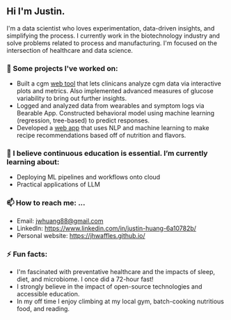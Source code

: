 ## Hi I'm Justin.

I'm a data scientist who loves experimentation, data-driven insights, and simplifying the process. I currently work in the biotechnology industry and solve problems related to process and manufacturing. I'm focused on the intersection of healthcare and data science. 

### 🔭 Some projects I've worked on:

- Built a cgm [web tool](https://0198a743-8aac-6e01-b377-b7c90b9f1907.share.connect.posit.cloud) that lets clinicans analyze cgm data via interactive plots and metrics. Also implemented advanced measures of glucose variability to bring out further insights.
- Logged and analyzed data from wearables and symptom logs via Bearable App. Constructed behavioral model using machine learning (regression, tree-based) to predict responses. 
- Developed a [web app](https://flavorspace-nkugmzxwvtc7fffhsyd5tj.streamlit.app/) that uses NLP and machine learning to make recipe recommendations based off of nutrition and flavors.

### 🌱 I believe continuous education is essential. I’m currently learning about:

- Deploying ML pipelines and workflows onto cloud 
- Practical applications of LLM
  
### 📫 How to reach me: ...

- Email:  jwhuang88@gmail.com
- LinkedIn: https://www.linkedin.com/in/justin-huang-6a10782b/
- Personal website: https://jhwaffles.github.io/

### ⚡ Fun facts: 

- I'm fascinated with preventative healthcare and the impacts of sleep, diet, and microbiome. I once did a 72-hour fast!
- I strongly believe in the impact of open-source technologies and accessible education.
- In my off time I enjoy climbing at my local gym, batch-cooking nutritious food, and reading.

<!--
**jhwaffles/jhwaffles** is a ✨ _special_ ✨ repository because its `README.md` (this file) appears on your GitHub profile.

Here are some ideas to get you started:

- 🔭 I’m currently working on ...
- 🌱 I’m currently learning ...
- 👯 I’m looking to collaborate on ...
- 🤔 I’m looking for help with ...
- 💬 Ask me about ...

- 😄 Pronouns: ...
- ⚡ Fun fact: ...
-->
